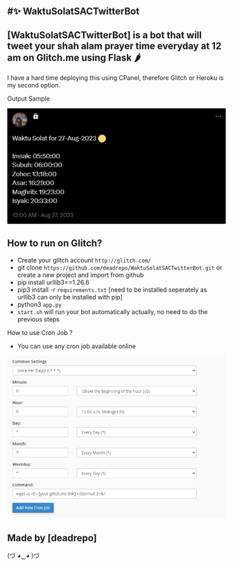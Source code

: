 #✨ WaktuSolatSACTwitterBot
-------------------

[WaktuSolatSACTwitterBot] is a bot that will tweet your shah alam prayer time everyday at 12 am on Glitch.me using Flask 🌶️
-------------------
I have a hard time deploying this using CPanel, therefore Glitch or Heroku is my second option.

Output Sample

![](images/output.jpg)


How to run on Glitch?
-------------------
- Create your glitch account `http://glitch.com/`
- git clone `https://github.com/deadrepo/WaktuSolatSACTwitterBot.git` or create a new project and import from github
- pip install urllib3==1.26.6
- pip3 install -r `requirements.txt` [need to be installed seperately as urllib3 can only be installed with pip]
- python3 `app.py`
- `start.sh` will run your bot automatically actually, no need to do the previous steps

How to use Cron Job ?
- You can use any cron job available online 

![](images/cronjob.jpg)


Made by [deadrepo]
-------------------

(づ ◕‿◕ )づ
